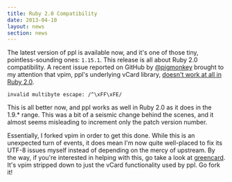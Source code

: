 ```yaml
---
title: Ruby 2.0 Compatibility
date: 2013-04-10
layout: news
section: news
---
```


The latest version of ppl is available now, and it's one of those tiny,
pointless-sounding ones: `1.15.1`. This release is all about Ruby 2.0
compatibility.  A recent issue reported on GitHub by
[@pigmonkey](https://github.com/pigmonkey) brought to my attention that vpim,
ppl's underlying vCard library, [doesn't work at all in Ruby
2.0](https://github.com/h2s/ppl/issues/19).

    invalid multibyte escape: /^\xFF\xFE/

This is all better now, and ppl works as well in Ruby 2.0 as it does in the
1.9.\* range. This was a bit of a seismic change behind the scenes, and it
almost seems misleading to increment only the patch version number.

Essentially, I forked vpim in order to get this done. While this is an
unexpected turn of events, it does mean I'm now quite well-placed to fix its
UTF-8 issues myself instead of depending on the mercy of upstream. By the way,
if you're interested in helping with this, go take a look at
[greencard](https://github.com/h2s/greencard). It's vpim stripped down to just
the vCard functionality used by ppl. Go fork it!

